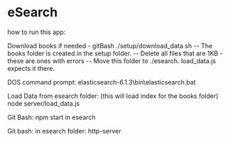 # eSearch

how to run this app:

Download books if needed - gitBash
./setup/download_data.sh
 -- The books folder is created in the setup folder.
 -- Delete all files that are 1KB - these are ones with errors
 -- Move this folder to ./esearch. load_data.js expects it there.
 
DOS command prompt:
elasticsearch-6.1.3\bin\elasticsearch.bat

Load Data from esearch folder: (this will load index for the books folder)
node server/load_data.js

Git Bash:
npm start in esearch


Git bash:
in esearch folder: http-server